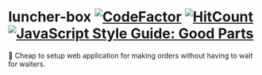 # luncher-box [![CodeFactor](https://www.codefactor.io/repository/github/deliriumproducts/luncher-box/badge)](https://www.codefactor.io/repository/github/deliriumproducts/luncher-box) [![HitCount](http://hits.dwyl.io/deliriumproducts/luncher-box.svg)](http://hits.dwyl.io/deliriumproducts/luncher-box) [![JavaScript Style Guide: Good Parts](https://img.shields.io/badge/code%20style-goodparts-brightgreen.svg?style=flat)](https://github.com/dwyl/goodparts "JavaScript The Good Parts")
:poultry_leg: Cheap to setup web application for making orders without having to wait for waiters.
